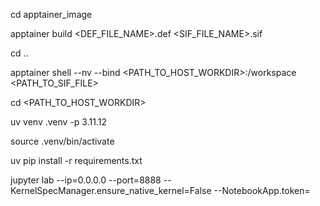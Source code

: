 cd apptainer_image

apptainer build <DEF_FILE_NAME>.def <SIF_FILE_NAME>.sif

cd ..

apptainer shell --nv --bind <PATH_TO_HOST_WORKDIR>:/workspace <PATH_TO_SIF_FILE>

cd <PATH_TO_HOST_WORKDIR>

uv venv .venv -p 3.11.12

source .venv/bin/activate

uv pip install -r requirements.txt

jupyter lab --ip=0.0.0.0 --port=8888 --KernelSpecManager.ensure_native_kernel=False --NotebookApp.token=<TOKEN>
